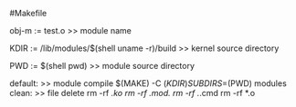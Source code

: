 #Makefile

obj-m	:= test.o					>> module name

KDIR	:= /lib/modules/$(shell uname -r)/build		>> kernel source directory

PWD 	:= $(shell pwd)					>> module source directory

default:						>> module compile
	$(MAKE) -C $(KDIR) SUBDIRS=$(PWD) modules
clean:							>> file delete
	rm -rf *.ko
	rm -rf *.mod.*
	rm -rf .*.cmd
	rm -rf *.o
